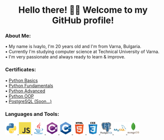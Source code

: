 <h1 align="center">Hello there! 👋🏻 Welcome to my GitHub profile!</h1>
<h3 align="left">About Me:</h3>
<p align="left">
    • My name is Ivaylo, I'm 20 years old and I'm from Varna, Bulgaria. <br>
    • Currently I'm studying computer science at Technical University of Varna. <br>
    • I'm very passionate and always ready to learn & improve. <br>
</p>
<h3 align="left">Certificates:</h3>
<p align="left">
    • <a href="https://softuni.bg/certificates/certificates/converttoimage/147360?code=ae0c3d5e">Python Basics</a> <br>
    • <a href="https://softuni.bg/certificates/certificates/converttoimage/166757?code=a64a8746">Python Fundamentals</a> <br>
    • <a href="https://softuni.bg/certificates/certificates/converttoimage/173743?code=c522f868">Python Advanced</a> <br>
    • <a href="https://softuni.bg/certificates/certificates/converttoimage/180799?code=f0b98d92">Python OOP</a> <br>
    • <a href="">PostgreSQL (Soon...)</a> <br>
</p>
<p align="left">
</p>

<h3 align="left">Languages and Tools:</h3>
<p align="left">
     <a href="https://www.python.org" target="_blank" rel="noreferrer"> <img src="https://raw.githubusercontent.com/devicons/devicon/master/icons/python/python-original.svg" alt="python" width="40" height="40"/> </a>
     <a href="https://developer.mozilla.org/en-US/docs/Web/JavaScript" target="_blank" rel="noreferrer"> <img src="https://raw.githubusercontent.com/devicons/devicon/master/icons/javascript/javascript-original.svg" alt="javascript" width="40" height="40"/> </a>
     <a href="https://www.java.com" target="_blank" rel="noreferrer"> <img src="https://raw.githubusercontent.com/devicons/devicon/master/icons/java/java-original.svg" alt="java" width="40" height="40"/> </a>
     <a href="https://www.w3schools.com/cs/" target="_blank" rel="noreferrer"> <img src="https://raw.githubusercontent.com/devicons/devicon/master/icons/csharp/csharp-original.svg" alt="csharp" width="40" height="40"/> </a>
     <a href="https://www.w3schools.com/cpp/" target="_blank" rel="noreferrer"> <img src="https://raw.githubusercontent.com/devicons/devicon/master/icons/cplusplus/cplusplus-original.svg" alt="cplusplus" width="40" height="40"/> </a>
     <a href="https://www.w3.org/html/" target="_blank" rel="noreferrer"> <img src="https://raw.githubusercontent.com/devicons/devicon/master/icons/html5/html5-original-wordmark.svg" alt="html5" width="40" height="40"/> </a>
     <a href="https://www.w3schools.com/css/" target="_blank" rel="noreferrer"> <img src="https://raw.githubusercontent.com/devicons/devicon/master/icons/css3/css3-original-wordmark.svg" alt="css3" width="40" height="40"/> </a>
     <a href="https://www.postgresql.org" target="_blank" rel="noreferrer"> <img src="https://raw.githubusercontent.com/devicons/devicon/master/icons/postgresql/postgresql-original-wordmark.svg" alt="postgresql" width="40" height="40"/> </a>
     <a href="https://www.mysql.com/" target="_blank" rel="noreferrer"> <img src="https://raw.githubusercontent.com/devicons/devicon/master/icons/mysql/mysql-original-wordmark.svg" alt="mysql" width="40" height="40"/> </a>
     <a href="https://www.mongodb.com/" target="_blank" rel="noreferrer"> <img src="https://raw.githubusercontent.com/devicons/devicon/master/icons/mongodb/mongodb-original-wordmark.svg" alt="mongodb" width="40" height="40"/> </a>
</p>
